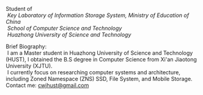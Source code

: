 
Student of 
<br/>
&nbsp;*Key Laboratory of Information Storage System, Ministry of Education of China*
<br/>
&nbsp;*School of Computer Science and Technology*
<br/>
&nbsp;*Huazhong University of Science and Technology*

Brief Biography: 
<br/>
&nbsp;I am a Master student in Huazhong University of Science and Technology (HUST), I obtained the B.S degree in Computer Science from Xi'an Jiaotong University (XJTU). 
<br/> 
&nbsp;I currently focus on researching computer systems and architecture, including Zoned Namespace (ZNS) SSD, File System, and Mobile Storage.
<br/>
Contact me: cwjhust@gmail.com

<!--
**realcedriccheng/realcedriccheng** is a ✨ _special_ ✨ repository because its `README.md` (this file) appears on your GitHub profile.

Here are some ideas to get you started:

- 🔭 I’m currently working on ...
- 🌱 I’m currently learning ...
- 👯 I’m looking to collaborate on ...
- 🤔 I’m looking for help with ...
- 💬 Ask me about ...
- 📫 How to reach me: ...
- 😄 Pronouns: ...
- ⚡ Fun fact: ...
-->
